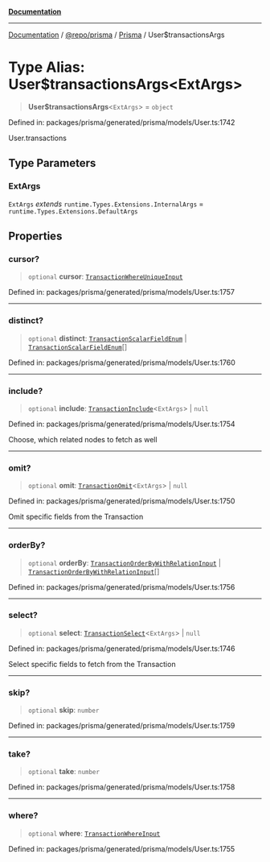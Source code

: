 [**Documentation**](../../../../../README.md)

***

[Documentation](../../../../../README.md) / [@repo/prisma](../../../README.md) / [Prisma](../README.md) / User$transactionsArgs

# Type Alias: User$transactionsArgs\<ExtArgs\>

> **User$transactionsArgs**\<`ExtArgs`\> = `object`

Defined in: packages/prisma/generated/prisma/models/User.ts:1742

User.transactions

## Type Parameters

### ExtArgs

`ExtArgs` *extends* `runtime.Types.Extensions.InternalArgs` = `runtime.Types.Extensions.DefaultArgs`

## Properties

### cursor?

> `optional` **cursor**: [`TransactionWhereUniqueInput`](TransactionWhereUniqueInput.md)

Defined in: packages/prisma/generated/prisma/models/User.ts:1757

***

### distinct?

> `optional` **distinct**: [`TransactionScalarFieldEnum`](TransactionScalarFieldEnum.md) \| [`TransactionScalarFieldEnum`](TransactionScalarFieldEnum.md)[]

Defined in: packages/prisma/generated/prisma/models/User.ts:1760

***

### include?

> `optional` **include**: [`TransactionInclude`](TransactionInclude.md)\<`ExtArgs`\> \| `null`

Defined in: packages/prisma/generated/prisma/models/User.ts:1754

Choose, which related nodes to fetch as well

***

### omit?

> `optional` **omit**: [`TransactionOmit`](TransactionOmit.md)\<`ExtArgs`\> \| `null`

Defined in: packages/prisma/generated/prisma/models/User.ts:1750

Omit specific fields from the Transaction

***

### orderBy?

> `optional` **orderBy**: [`TransactionOrderByWithRelationInput`](TransactionOrderByWithRelationInput.md) \| [`TransactionOrderByWithRelationInput`](TransactionOrderByWithRelationInput.md)[]

Defined in: packages/prisma/generated/prisma/models/User.ts:1756

***

### select?

> `optional` **select**: [`TransactionSelect`](TransactionSelect.md)\<`ExtArgs`\> \| `null`

Defined in: packages/prisma/generated/prisma/models/User.ts:1746

Select specific fields to fetch from the Transaction

***

### skip?

> `optional` **skip**: `number`

Defined in: packages/prisma/generated/prisma/models/User.ts:1759

***

### take?

> `optional` **take**: `number`

Defined in: packages/prisma/generated/prisma/models/User.ts:1758

***

### where?

> `optional` **where**: [`TransactionWhereInput`](TransactionWhereInput.md)

Defined in: packages/prisma/generated/prisma/models/User.ts:1755
